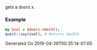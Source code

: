 gets a doors x.
### Example

```perl
my $val = $doors->GetX();
quest::say($val); # Returns double
```


Generated On 2018-04-29T00:35:14-07:00